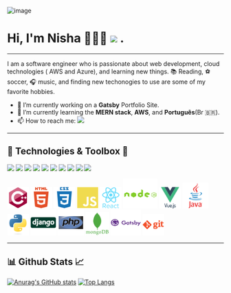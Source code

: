 ![image](https://user-images.githubusercontent.com/59668789/118202986-1726a700-b429-11eb-811f-246f2eccf566.png)


# Hi, I'm Nisha 👩🏽‍💻 <img src="https://raw.githubusercontent.com/MartinHeinz/MartinHeinz/master/wave.gif" width ="30px"> .

---
I am a software engineer who is passionate about web development, cloud technologies ( AWS and Azure), and learning new things.  📚 Reading, ⚽️ soccer, 🎧 music, and finding new techonogies to use are some of my favorite hobbies. 

- 🔭 I’m currently working on a **Gatsby** Portfolio Site.
- 🌱 I’m currently learning the **MERN stack**, **AWS**, and **Português**(Br 🇧🇷).
- 📫 How to reach me: ![](https://img.shields.io/badge/nholloway013@gmail.com-informational?style=flat-&logo=gmail&logoColor=white&color=e8453c)

---
## 🔧 Technologies & Toolbox  🧰

![](https://img.shields.io/badge/OS-Mac-informational?style=flat&logo=apple&logoColor=white&color=92cded)  ![](https://img.shields.io/badge/Editor-Vs_Code-informational?style=flat&logo=visual-studio-code&logoColor=white&color=92cded)  ![](https://img.shields.io/badge/Editor-PyCharm-informational?style=flat&logo=pyCharm&logoColor=white&color=92cded)  ![](https://img.shields.io/badge/Editor-Eclipse-informational?style=flat&logo=eclipse-ide&logoColor=white&color=92cded)  ![](https://img.shields.io/badge/Design-Figma-informational?style=flat&logo=Figma&logoColor=white&color=92cded)  ![](https://img.shields.io/badge/Shell-Zsh-informational?style=flat&logo=windows-terminal&logoColor=white&color=92cded)  ![](https://img.shields.io/badge/Shell-Bash-informational?style=flat&logo=gnu-bash&logoColor=white&color=92cded)  ![](https://img.shields.io/badge/Package_Manager-Homebrew-informational?style=flat&logo=Homebrew&logoColor=white&color=92cded)  ![](https://img.shields.io/badge/Package_Manager-Npm-informational?style=flat&logo=npm&logoColor=white&color=92cded)  ![](https://img.shields.io/badge/Tools-Postman-informational?style=flat&logo=postman&logoColor=white&color=92cded)

<img src="https://github.com/devicons/devicon/blob/master/icons/cplusplus/cplusplus-original.svg" alt="cpp logo" width="50" height="50" />   <img src="https://github.com/devicons/devicon/blob/master/icons/html5/html5-plain-wordmark.svg" alt="html logo" width="50" height="50" />   <img src="https://github.com/devicons/devicon/blob/master/icons/css3/css3-plain-wordmark.svg" alt="css logo" width="50" height="50" />   <img src="https://github.com/devicons/devicon/blob/master/icons/javascript/javascript-plain.svg" alt="javascript logo" width="50" height="50" />   <img src="https://github.com/devicons/devicon/blob/master/icons/react/react-original-wordmark.svg" alt="react logo" width="50" height="50" />   <img src="https://github.com/devicons/devicon/blob/master/icons/nodejs/nodejs-plain-wordmark.svg" alt="node js logo" width="80" height="70" />   <img src="https://github.com/devicons/devicon/blob/master/icons/vuejs/vuejs-original-wordmark.svg" alt="vue logo" width="50" height="50" />   <img src="https://github.com/devicons/devicon/blob/master/icons/java/java-original-wordmark.svg" alt="java logo" width="60" height="60" />   <img src="https://github.com/devicons/devicon/blob/master/icons/python/python-original.svg" alt="python logo" width="50" height="50" />   <img src="https://github.com/devicons/devicon/blob/master/icons/django/django-original.svg" alt="django logo" width="60" height="60" />   <img src="https://github.com/devicons/devicon/blob/master/icons/php/php-original.svg" alt="php logo" width="60" height="60" />   <img src="https://github.com/devicons/devicon/blob/master/icons/mongodb/mongodb-plain-wordmark.svg" alt="mongodb logo" width="55" height="55" />   <img src="https://github.com/devicons/devicon/blob/master/icons/gatsby/gatsby-plain-wordmark.svg" alt="gatsby logo" width="70" height="60" />   <img src="https://github.com/devicons/devicon/blob/master/icons/git/git-plain-wordmark.svg" alt="git logo" width="50" height="50" />

---
## 📊 Github Stats 📈

[![Anurag's GitHub stats](https://github-readme-stats.vercel.app/api?username=nanifour&show_icons=true&theme=algolia&hide=stars,contribs&icon_color=f35b00&title_color=92cded&border_color=f10000&bg_color=000000)](https://github.com/anuraghazra/github-readme-stats)  [![Top Langs](https://github-readme-stats.vercel.app/api/top-langs/?username=nanifour&theme=algolia&layout=compact&title_color=92cded&border_color=f10000&bg_color=000000)](https://github.com/anuraghazra/github-readme-stats)       



<!--
**nanifour/nanifour** is a ✨ _special_ ✨ repository because its `README.md` (this file) appears on your GitHub profile.

Here are some ideas to get you started:

- 🔭 I’m currently working on ...
- 🌱 I’m currently learning ...
- 👯 I’m looking to collaborate on ...
- 🤔 I’m looking for help with ...
- 💬 Ask me about ...
- 📫 How to reach me: ...
- 😄 Pronouns: ...
- ⚡ Fun fact: ...
-->
